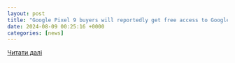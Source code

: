 ```yaml
---
layout: post
title: "Google Pixel 9 buyers will reportedly get free access to Google One AI Premium, YouTube Premium, and Fitbit Premium | TechRadar"
date: 2024-08-09 00:25:16 +0000
categories: [news]
---
```


[Читати далі](https://www.techradar.com/phones/google-pixel-phones/google-pixel-9-buyers-will-reportedly-get-free-access-to-google-one-ai-premium-youtube-premium-and-fitbit-premium)
